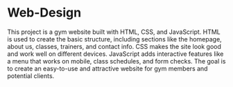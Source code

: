 # Web-Design

This project is a gym website built with HTML, CSS, and JavaScript. HTML is used to create the basic structure, including sections like the homepage, about us, classes, trainers, and contact info. CSS makes the site look good and work well on different devices. JavaScript adds interactive features like a menu that works on mobile, class schedules, and form checks. The goal is to create an easy-to-use and attractive website for gym members and potential clients.

